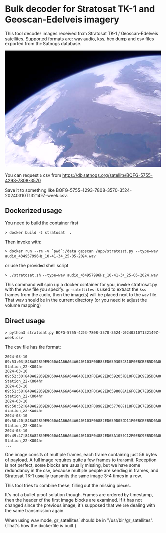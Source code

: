 # Bulk decoder for Stratosat TK-1 and Geoscan-Edelveis imagery

This tool decodes images received from Stratosat TK-1 / Geoscan-Edelveis satellites. Supported formats are: wav audio, kss, hex dump and
csv files exported from the Satnogs database.

![](images/2024-03-09T08:25:47.jpg)

You can request a csv from https://db.satnogs.org/satellite/BQFG-5755-4293-7808-3570. 

Save it to something like BQFG-5755-4293-7808-3570-3524-20240310T132149Z-week.csv.


## Dockerized usage

You need to build the container first
```
> docker build -t stratosat  .
```

Then invoke with:
```
> docker run --rm -v `pwd`:/data geoscan /app/stratosat.py --type=wav audio_434957996Hz_10-41-34_25-05-2024.wav
```

or use the provided shell script
```
> ./stratosat.sh --type=wav audio_434957996Hz_10-41-34_25-05-2024.wav
```


This command will spin up a docker container for you, invoke stratrosat.py with the wav file you specify. `gr-satellites` is used to extract the `kss` frames from the audio, then the image(s) will be placed next to the `wav` file. That wav should be in the current directory (or you need to adjust the volume mapping)

## Direct usage

```
> python3 stratosat.py BQFG-5755-4293-7808-3570-3524-20240310T132149Z-week.csv
```

The csv file has the format:

```
2024-03-10 09:53:03|848A82869E9C60A4A66A64A640E103F00B83ED659305D810F0EBCBEB5D0A00004A04000004F7F11F80FF00000111590189000161339987000000000000000000||SONIKS: Station_22-KO04hr
2024-03-10 09:52:30|848A82869E9C60A4A66A64A640E103F0EA82ED659205FB10F0EBC9EB5D0A00004A04000005F6F01E80FF00000110590189000161339887000000000000000000||SONIKS: Station_22-KO04hr
2024-03-10 09:51:58|848A82869E9C60A4A66A64A640E103F0CA82ED6598088A16F0EBC7EB5D0A00004A04000007F5F01D80FE00000111590189000161339787000000000000000000||SONIKS: Station_22-KO04hr
2024-03-10 09:50:52|848A82869E9C60A4A66A64A640E103F08982ED6577087118F0EBC7EB5D0A00004A04000009F3F01980FE00000111590189000161339587000000000000000000||SONIKS: Station_22-KO04hr
2024-03-10 09:50:20|848A82869E9C60A4A66A64A640E103F06882ED659D05DD11F0EBCEEB5D0A00004A0400000BF2F01780FE00000111590189000161339487000000000000000000||SONIKS: Station_22-KO04hr
2024-03-10 09:49:47|848A82869E9C60A4A66A64A640E103F04882ED65A1050C12F0EBC9EB5D0A00004A0400000CF1F01580FD00000111590189000161339387000000000000000000||SONIKS: Station_22-KO04hr
...
```

One image consits of multiple frames, each frame containing just 56 bytes of payload. A full image requires quite a few frames to transmit. Reception is not perfect, some blocks are usually missing, but we have some redundancy in the csv, because multiple people are sending in frames, and Stratosat TK-1 usually transmits the same image 3-4 times in a row. 

This tool tries to combine these, filling out the missing pieces. 

It's not a bullet proof solution though. Frames are ordered by timestamp, then the header of the first image blocks are examined. If it has not changed since the previous image, it's supposed that we are dealing with the same transmission again. 

When using wav mode, gr_satellites` should be in "/usr/bin/gr_satellites". (That's how the dockerfile is built.)
